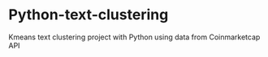 # Python-text-clustering
Kmeans text clustering project with Python using data from Coinmarketcap API
